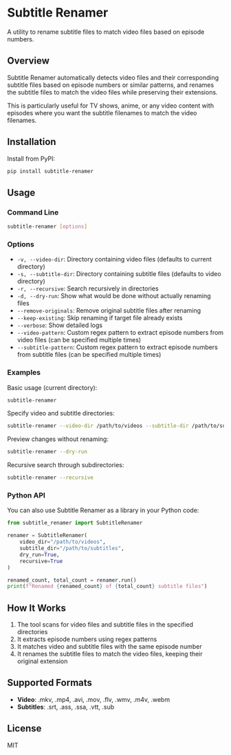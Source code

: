 # Subtitle Renamer

A utility to rename subtitle files to match video files based on episode numbers.

## Overview

Subtitle Renamer automatically detects video files and their corresponding subtitle files based on episode numbers or similar patterns, and renames the subtitle files to match the video files while preserving their extensions.

This is particularly useful for TV shows, anime, or any video content with episodes where you want the subtitle filenames to match the video filenames.

## Installation

Install from PyPI:

```bash
pip install subtitle-renamer
```

## Usage

### Command Line

```bash
subtitle-renamer [options]
```

### Options

- `-v, --video-dir`: Directory containing video files (defaults to current directory)
- `-s, --subtitle-dir`: Directory containing subtitle files (defaults to video directory)
- `-r, --recursive`: Search recursively in directories
- `-d, --dry-run`: Show what would be done without actually renaming files
- `--remove-originals`: Remove original subtitle files after renaming
- `--keep-existing`: Skip renaming if target file already exists
- `--verbose`: Show detailed logs
- `--video-pattern`: Custom regex pattern to extract episode numbers from video files (can be specified multiple times)
- `--subtitle-pattern`: Custom regex pattern to extract episode numbers from subtitle files (can be specified multiple times)

### Examples

Basic usage (current directory):
```bash
subtitle-renamer
```

Specify video and subtitle directories:
```bash
subtitle-renamer --video-dir /path/to/videos --subtitle-dir /path/to/subtitles
```

Preview changes without renaming:
```bash
subtitle-renamer --dry-run
```

Recursive search through subdirectories:
```bash
subtitle-renamer --recursive
```

### Python API

You can also use Subtitle Renamer as a library in your Python code:

```python
from subtitle_renamer import SubtitleRenamer

renamer = SubtitleRenamer(
    video_dir="/path/to/videos",
    subtitle_dir="/path/to/subtitles",
    dry_run=True,
    recursive=True
)

renamed_count, total_count = renamer.run()
print(f"Renamed {renamed_count} of {total_count} subtitle files")
```

## How It Works

1. The tool scans for video files and subtitle files in the specified directories
2. It extracts episode numbers using regex patterns
3. It matches video and subtitle files with the same episode number
4. It renames the subtitle files to match the video files, keeping their original extension

## Supported Formats

- **Video**: .mkv, .mp4, .avi, .mov, .flv, .wmv, .m4v, .webm
- **Subtitles**: .srt, .ass, .ssa, .vtt, .sub

## License

MIT